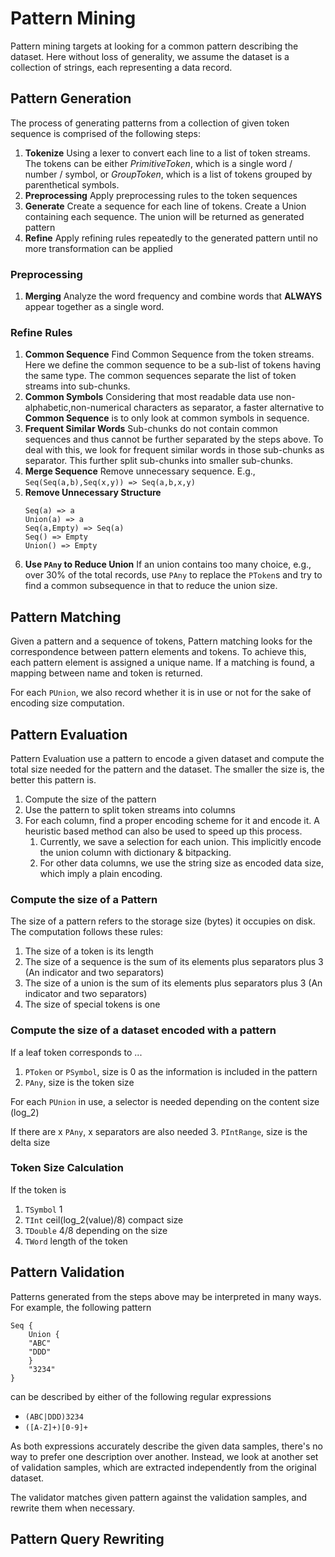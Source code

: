 # Pattern Mining

Pattern mining targets at looking for a common pattern describing the dataset. Here without loss of generality, we assume the dataset is a collection of strings, each representing a data record.

## Pattern Generation
The process of generating patterns from a collection of given token sequence is comprised of the following steps:

1. **Tokenize** Using a lexer to convert each line to a list of token streams. The tokens can be either *PrimitiveToken*, which is a single word / number / symbol, or *GroupToken*, which is a list of tokens grouped by parenthetical symbols.
2. **Preprocessing** Apply preprocessing rules to the token sequences
3. **Generate** Create a sequence for each line of tokens. Create a Union containing each sequence. The union will be returned as generated pattern
4. **Refine** Apply refining rules repeatedly to the generated pattern until no more transformation can be applied
### Preprocessing
1. **Merging** Analyze the word frequency and combine words that **ALWAYS** appear together as a single word.
### Refine Rules

1. **Common Sequence** Find Common Sequence from the token streams. Here we define the common sequence to be a sub-list of tokens having the same type. The common sequences separate the list of token streams into sub-chunks.
1. **Common Symbols** Considering that most readable data use non-alphabetic,non-numerical characters as separator, a faster alternative to **Common Sequence** is to only look at common symbols in sequence.
2. **Frequent Similar Words** Sub-chunks do not contain common sequences and thus cannot be further separated by the steps above. To deal with this, we look for frequent similar words in those sub-chunks as separator. This further split sub-chunks into smaller sub-chunks.
3. **Merge Sequence** Remove unnecessary sequence. E.g., `Seq(Seq(a,b),Seq(x,y)) => Seq(a,b,x,y)`
4. **Remove Unnecessary Structure** 
   ~~~~
   Seq(a) => a
   Union(a) => a
   Seq(a,Empty) => Seq(a)
   Seq() => Empty
   Union() => Empty
   ~~~~
5. **Use `PAny` to Reduce Union** If an union contains too many choice, e.g., over 30% of the total records, use `PAny` to replace the `PToken`s and try to find a common subsequence in that to reduce the union size.

## Pattern Matching
Given a pattern and a sequence of tokens, Pattern matching looks for the correspondence between pattern elements and tokens. To achieve this, each pattern element is assigned a unique name. If a matching is found, a mapping between name and token is returned.

For each `PUnion`, we also record whether it is in use or not for the sake of encoding size computation.

## Pattern Evaluation
Pattern Evaluation use a pattern to encode a given dataset and compute the total size needed for the pattern and the dataset. The smaller the size is, the better this pattern is.

1. Compute the size of the pattern
2. Use the pattern to split token streams into columns
3. For each column, find a proper encoding scheme for it and encode it. A heuristic based method can also be used to speed up this process.
    1. Currently, we save a selection for each union. This implicitly encode the union column with dictionary & bitpacking.
    2. For other data columns, we use the string size as encoded data size, which imply a plain encoding.

### Compute the size of a Pattern
The size of a pattern refers to the storage size (bytes) it occupies on disk. The computation follows these rules:
1. The size of a token is its length
2. The size of a sequence is the sum of its elements plus separators plus 3 (An indicator and two separators)
3. The size of a union is the sum of its elements plus separators plus 3 (An indicator and two separators)
4. The size of special tokens is one

### Compute the size of a dataset encoded with a pattern
If a leaf token corresponds to ...
1. `PToken` or `PSymbol`, size is 0 as the information is included in the pattern
2. `PAny`, size is the token size

For each `PUnion` in use, a selector is needed depending on the content size (log_2)

If there are x `PAny`, x separators are also needed 
3. `PIntRange`, size is the delta size

### Token Size Calculation

If the token is 
1. `TSymbol` 1
2. `TInt` ceil(log_2(value)/8) compact size
3. `TDouble` 4/8 depending on the size
4. `TWord` length of the token

## Pattern Validation

Patterns generated from the steps above may be interpreted in many ways. For example, the following pattern
~~~~
Seq {
    Union {
    "ABC"
    "DDD"
    }
    "3234"
}
~~~~
can be described by either of the following regular expressions
* `(ABC|DDD)3234`
* `([A-Z]+)[0-9]+`

As both expressions accurately describe the given data samples, there's no way to prefer one description over another. Instead, we look at another set of validation samples, which are extracted independently from the original dataset.

The validator matches given pattern against the validation samples, and rewrite them when necessary. 


## Pattern Query Rewriting
